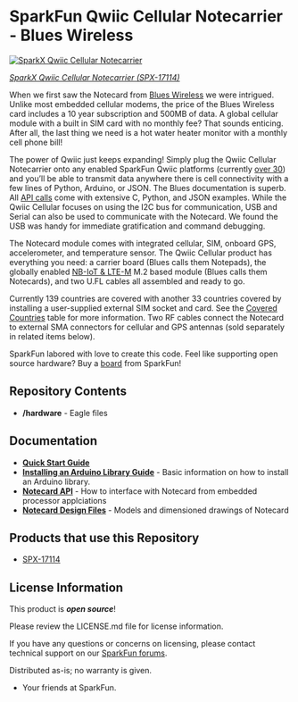 SparkFun Qwiic Cellular Notecarrier - Blues Wireless
========================================

[![SparkX Qwiic Cellular Notecarrier](https://cdn.sparkfun.com//assets/parts/1/6/0/7/6/17114-Qwiic_Cellular-11.jpg)](https://www.sparkfun.com/products/17114)

[*SparkX Qwiic Cellular Notecarrier (SPX-17114)*](https://www.sparkfun.com/products/17114)

When we first saw the Notecard from [Blues Wireless](https://blues.io/) we were intrigued. Unlike most embedded cellular modems, the price of the Blues Wireless card includes a 10 year subscription and 500MB of data. A global cellular module with a built in SIM card with no monthly fee? That sounds enticing. After all, the last thing we need is a hot water heater monitor with a monthly cell phone bill!

The power of Qwiic just keeps expanding! Simply plug the Qwiic Cellular Notecarrier onto any enabled SparkFun Qwiic platforms (currently [over 30](https://www.sparkfun.com/qwiic#products)) and you’ll be able to transmit data anywhere there is cell connectivity with a few lines of Python, Arduino, or JSON. The Blues documentation is superb. All [API calls](https://dev.blues.io/reference/notecard-api/) come with extensive C, Python, and JSON examples. While the Qwiic Cellular focuses on using the I2C bus for communication, USB and Serial can also be used to communicate with the Notecard. We found the USB was handy for immediate gratification and command debugging.

The Notecard module comes with integrated cellular, SIM, onboard GPS, accelerometer, and temperature sensor. The Qwiic Cellular product has everything you need: a carrier board (Blues calls them Notepads), the globally enabled [NB-IoT & LTE-M](https://shop.blues.io/products/note-nbgl-500) M.2 based module (Blues calls them Notecards), and two U.FL cables all assembled and ready to go.

Currently 139 countries are covered with another 33 countries covered by installing a user-supplied external SIM socket and card. See the [Covered Countries](https://dev.blues.io/hardware/notecard-datasheet/note-nbgl-500/#cellular-and-gps-gnss-antenna-requirements) table for more information. Two RF cables connect the Notecard to external SMA connectors for cellular and GPS antennas (sold separately in related items below).

SparkFun labored with love to create this code. Feel like supporting open source hardware? 
Buy a [board](https://www.sparkfun.com/products/17114) from SparkFun!

Repository Contents
-------------------

* **/hardware** - Eagle files

Documentation
--------------

* **[Quick Start Guide](https://dev.blues.io/get-started/quickstart/sparkfun-qwiic-cellular)**
* **[Installing an Arduino Library Guide](https://learn.sparkfun.com/tutorials/installing-an-arduino-library)** - Basic information on how to install an Arduino library.
* **[Notecard API](https://dev.blues.io/reference/notecard-api/introduction/)** - How to interface with Notecard from embedded processor applciations
* **[Notecard Design Files](https://github.com/blues/note-hardware/tree/master/Notecard)** - Models and dimensioned drawings of Notecard


Products that use this Repository
--------------

* [SPX-17114](https://www.sparkfun.com/products/17114)

License Information
-------------------

This product is _**open source**_! 

Please review the LICENSE.md file for license information. 

If you have any questions or concerns on licensing, please contact technical support on our [SparkFun forums](https://forum.sparkfun.com/viewforum.php?f=152).

Distributed as-is; no warranty is given.

- Your friends at SparkFun.

_<COLLABORATION CREDIT>_
